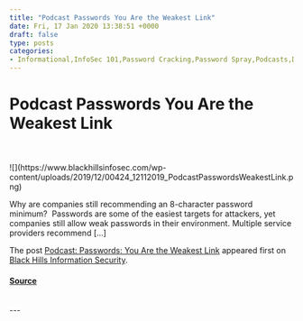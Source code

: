 ```yaml
---
title: "Podcast Passwords You Are the Weakest Link"
date: Fri, 17 Jan 2020 13:38:51 +0000
draft: false
type: posts
categories: 
- Informational,InfoSec 101,Password Cracking,Password Spray,Podcasts,Darin Roberts,Password cracking,password policy,passwords
---
```

# Podcast Passwords You Are the Weakest Link

<br/>

<br/>
![](https://www.blackhillsinfosec.com/wp-content/uploads/2019/12/00424_12112019_PodcastPasswordsWeakestLink.png)

Why are companies still recommending an 8-character password minimum?  Passwords are some of the easiest targets for attackers, yet companies still allow weak passwords in their environment. Multiple service providers recommend \[…\]

The post [Podcast: Passwords: You Are the Weakest Link](https://www.blackhillsinfosec.com/podcast-passwords-you-are-the-weakest-link/) appeared first on [Black Hills Information Security](https://www.blackhillsinfosec.com).

#### [Source](https://www.blackhillsinfosec.com/podcast-passwords-you-are-the-weakest-link/)

<br/>
---
